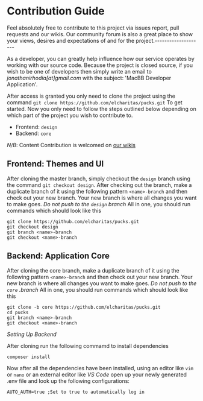 # Contribution Guide
Feel absolutely free to contribute to this project via issues report, pull requests and our wikis. Our community forum is also a great place to show your views, desires and expectations of and for the project.--------------------


As a developer, you can greatly help influence how our service operates by working with our source code. Because the project is closed source, if you wish to be one of developers then simply write an email to _jonathanirhodia[at]gmail.com_ with the subject: 'MacBB Developer Application'.


After access is granted you only need to clone the project using the command `git clone https://github.com/elcharitas/pucks.git` To get started. Now you only need to follow the steps outlined below depending on which part of the project you wish to contribute to.

* Frontend: `design`
* Backend: `core`

*N/B*: Content Contribution is welcomed on [our wikis]() 

## Frontend: Themes and UI
After cloning the master branch, simply checkout the `design` branch using the command `git checkout design`. After checking out the branch, make a duplicate branch of it using the following pattern `<name>-branch` and then check out your new branch. Your new branch is where all changes you want to make goes. _*Do not push to the `design` branch*_
All in one, you should run commands which should look like this
```shell
git clone https://github.com/elcharitas/pucks.git
git checkout design
git branch <name>-branch
git checkout <name>-branch
```

## Backend: Application Core
After cloning the core branch, make a duplicate branch of it using the following pattern `<name>-branch` and then check out your new branch. Your new branch is where all changes you want to make goes. *Do not push to the `core` .branch*
All in one, you should run commands which should look like this

```shell
git clone -b core https://github.com/elcharitas/pucks.git
cd pucks
git branch <name>-branch
git checkout <name>-branch
```


*Setting Up Backend*

After cloning run the following commamd to install dependencies
```shell
composer install
```
Now after all the dependencies have been installed, using an editor like `vim` or `nano` or an external editor like *VS Code* open up your newly generated .env file and look up the following configurations:
```env
AUTO_AUTH=true ;Set to true to automatically log in
```